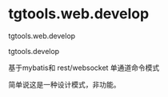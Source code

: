 # tgtools.web.develop
tgtools.web.develop

tgtools.develop

基于mybatis和 rest/websocket 单通道命令模式

简单说这是一种设计模式，非功能。